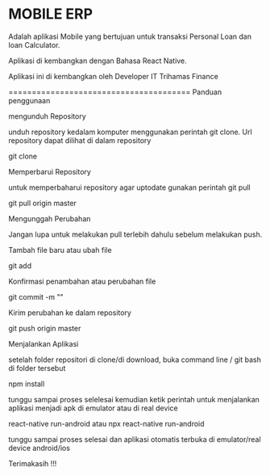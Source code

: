 # MOBILE ERP

Adalah aplikasi Mobile yang bertujuan untuk transaksi Personal Loan dan loan Calculator.

Aplikasi di kembangkan dengan Bahasa React Native.

Aplikasi ini di kembangkan oleh Developer IT Trihamas Finance

=======================================
Panduan penggunaan

mengunduh Repository

unduh repository kedalam komputer menggunakan perintah git clone. Url repository dapat dilihat di dalam repository

git clone <url repo> <folder tujuan>

Memperbarui Repository

untuk memperbaharui repository agar uptodate gunakan perintah git pull

git pull origin master

Mengunggah Perubahan

Jangan lupa untuk melakukan pull terlebih dahulu sebelum melakukan push.

Tambah file baru atau ubah file

git add <nama file>

Konfirmasi penambahan atau perubahan file

git commit -m "<pesan commit>"

Kirim perubahan ke dalam repository

git push origin master

Menjalankan Aplikasi

setelah folder repositori di clone/di download, buka command line / git bash di folder tersebut

npm install

tunggu sampai proses selelesai kemudian ketik perintah untuk menjalankan aplikasi menjadi apk di emulator atau di real device

react-native run-android
atau
npx react-native run-android

tunggu sampai proses selesai dan aplikasi otomatis terbuka di emulator/real device android/ios

Terimakasih !!!
